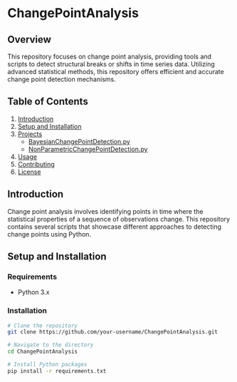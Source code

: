 # ChangePointAnalysis

## Overview
This repository focuses on change point analysis, providing tools and scripts to detect structural breaks or shifts in time series data. Utilizing advanced statistical methods, this repository offers efficient and accurate change point detection mechanisms.

## Table of Contents
1. [Introduction](#introduction)
2. [Setup and Installation](#setup-and-installation)
3. [Projects](#projects)
   - [BayesianChangePointDetection.py](#bayesianchangepointdetectionpy)
   - [NonParametricChangePointDetection.py](#nonparametricchangepointdetectionpy)
4. [Usage](#usage)
5. [Contributing](#contributing)
6. [License](#license)

## Introduction
Change point analysis involves identifying points in time where the statistical properties of a sequence of observations change. This repository contains several scripts that showcase different approaches to detecting change points using Python.

## Setup and Installation

### Requirements
- Python 3.x

### Installation
```sh
# Clone the repository
git clone https://github.com/your-username/ChangePointAnalysis.git

# Navigate to the directory
cd ChangePointAnalysis

# Install Python packages
pip install -r requirements.txt